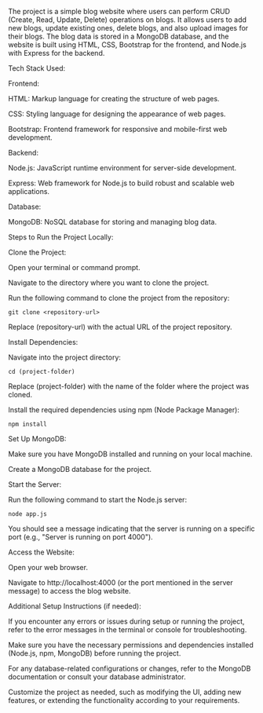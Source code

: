 The project is a simple blog website where users can perform CRUD (Create, Read, Update, Delete) operations on blogs. It allows users to add new blogs, update existing ones, delete blogs, and also upload images for their blogs. The blog data is stored in a MongoDB database, and the website is built using HTML, CSS, Bootstrap for the frontend, and Node.js with Express for the backend.

Tech Stack Used:

Frontend:

HTML: Markup language for creating the structure of web pages.

CSS: Styling language for designing the appearance of web pages.

Bootstrap: Frontend framework for responsive and mobile-first web development.


Backend:

Node.js: JavaScript runtime environment for server-side development.

Express: Web framework for Node.js to build robust and scalable web applications.

Database:

MongoDB: NoSQL database for storing and managing blog data.

Steps to Run the Project Locally:

Clone the Project:

Open your terminal or command prompt.

Navigate to the directory where you want to clone the project.

Run the following command to clone the project from the repository:

    git clone <repository-url>
  
Replace (repository-url) with the actual URL of the project repository.

Install Dependencies:

Navigate into the project directory:

    cd (project-folder)

Replace (project-folder) with the name of the folder where the project was cloned.


Install the required dependencies using npm (Node Package Manager):

    npm install

Set Up MongoDB:

Make sure you have MongoDB installed and running on your local machine.

Create a MongoDB database for the project.

Start the Server:

Run the following command to start the Node.js server:

    node app.js

You should see a message indicating that the server is running on a specific port (e.g., "Server is running on port 4000").

Access the Website:

Open your web browser.

Navigate to http://localhost:4000 (or the port mentioned in the server message) to access the blog website.

Additional Setup Instructions (if needed):

If you encounter any errors or issues during setup or running the project, refer to the error messages in the terminal or console for troubleshooting.

Make sure you have the necessary permissions and dependencies installed (Node.js, npm, MongoDB) before running the project.

For any database-related configurations or changes, refer to the MongoDB documentation or consult your database administrator.

Customize the project as needed, such as modifying the UI, adding new features, or extending the functionality according to your requirements.

